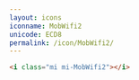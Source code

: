 ```yaml
---
layout: icons
iconname: MobWifi2
unicode: ECD8
permalink: /icon/MobWifi2/
---
```


``` html
<i class="mi mi-MobWifi2"></i>
```
